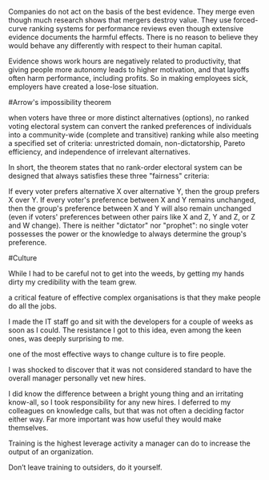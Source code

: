 Companies do not act on the basis of the best evidence. They merge even though much research shows that mergers destroy value. They use forced-curve ranking systems for performance reviews even though extensive evidence documents the harmful effects. There is no reason to believe they would behave any differently with respect to their human capital.

Evidence shows work hours are negatively related to productivity, that giving people more autonomy leads to higher motivation, and that layoffs often harm performance, including profits. So in making employees sick, employers have created a lose-lose situation.

#Arrow's impossibility theorem

when voters have three or more distinct alternatives (options), no ranked voting electoral system can convert the ranked preferences of individuals into a community-wide (complete and transitive) ranking while also meeting a specified set of criteria: unrestricted domain, non-dictatorship, Pareto efficiency, and independence of irrelevant alternatives.

In short, the theorem states that no rank-order electoral system can be designed that always satisfies these three "fairness" criteria:

If every voter prefers alternative X over alternative Y, then the group prefers X over Y.
If every voter's preference between X and Y remains unchanged, then the group's preference between X and Y will also remain unchanged (even if voters' preferences between other pairs like X and Z, Y and Z, or Z and W change).
There is neither "dictator" nor "prophet": no single voter possesses the power or the knowledge to always determine the group's preference.

#Culture

While I had to be careful not to get into the weeds, by getting my hands dirty my credibility with the team grew.

a critical feature of effective complex organisations is that they make people do all the jobs.

I made the IT staff go and sit with the developers for a couple of weeks as soon as I could. The resistance I got to this idea, even among the keen ones, was deeply surprising to me.

one of the most effective ways to change culture is to fire people.

I was shocked to discover that it was not considered standard to have the overall manager personally vet new hires.

I did know the difference between a bright young thing and an irritating know-all, so I took responsibility for any new hires. I deferred to my colleagues on knowledge calls, but that was not often a deciding factor either way. Far more important was how useful they would make themselves.

Training is the highest leverage activity a manager can do to increase the output of an organization.

Don’t leave training to outsiders, do it yourself.
